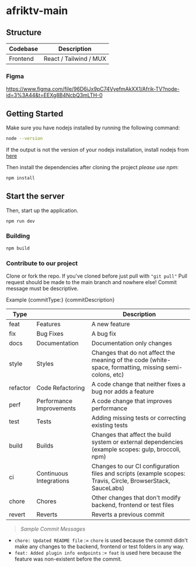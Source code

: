 # afriktv-main

## Structure

| Codebase              |      Description          |
| :-------------------- | :-----------------------: |
| Frontend  |     React / Tailwind  / MUX       |

### Figma 

https://www.figma.com/file/96D6iJx9pC74VyefmAkXX1/Afrik-TV?node-id=3%3A44&t=EEXg8B4NcbQ3mLTH-0
  
## Getting Started
Make sure you have nodejs installed by running the following command:

```bash
node --version
```

If the output is not the version of your nodejs installation, install nodejs from [here](https://nodejs.org/en/download/)

Then install the dependencies after cloning the project _please use npm_:

```bash
npm install
```

## Start the server

Then, start up the application.

```bash
npm run dev
```

### **Building**

```bash
npm build
```

### Contribute to our project
Clone or fork the repo.
If you've cloned before just pull with 
``` "git pull" ```
Pull request should be made to the main branch and nowhere else!
Commit message must be descriptive.


Example {commitType:} {commitDescription}

| Type     |                          | Description                                                                                                 |
|----------|--------------------------|-------------------------------------------------------------------------------------------------------------|
|   feat   | Features                 | A new feature                                                                                               |
|    fix   | Bug Fixes                | A bug fix                                                                                                   |
|   docs   | Documentation            | Documentation only changes                                                                                  |
|   style  | Styles                   | Changes that do not affect the meaning of the code (white-space, formatting, missing semi-colons, etc)      |
| refactor | Code Refactoring         | A code change that neither fixes a bug nor adds a feature                                                   |
|   perf   | Performance Improvements | A code change that improves performance                                                                     |
|   test   | Tests                    | Adding missing tests or correcting existing tests                                                           |
|   build  | Builds                   | Changes that affect the build system or external dependencies (example scopes: gulp, broccoli, npm)         |
|    ci    | Continuous Integrations  | Changes to our CI configuration files and scripts (example scopes: Travis, Circle, BrowserStack, SauceLabs) |
|   chore  | Chores                   | Other changes that don't modify backend, frontend or test files                                                           |
|  revert  | Reverts                  | Reverts a previous commit                                                                                   |


> *Sample Commit Messages*
- `chore: Updated README file` := `chore` is used because the commit didn't make any changes to the backend, frontend or test folders in any way.
- `feat: Added plugin info endpoints` := `feat` is used here because the feature was non-existent before the commit.
